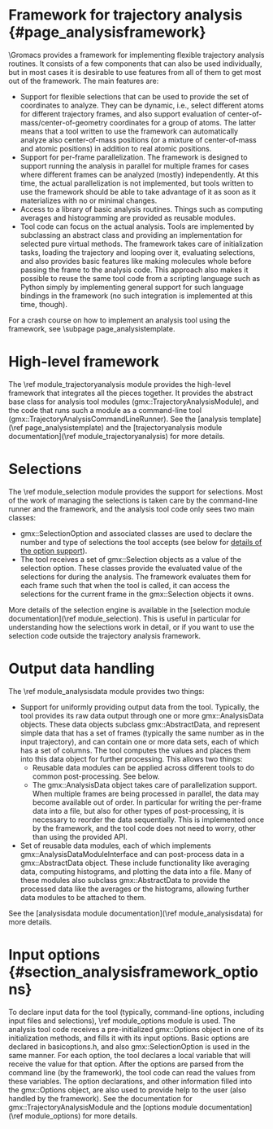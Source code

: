 Framework for trajectory analysis {#page_analysisframework}
=================================

\Gromacs provides a framework for implementing flexible trajectory analysis
routines.  It consists of a few components that can also be used individually,
but in most cases it is desirable to use features from all of them to get most
out of the framework.  The main features are:

 - Support for flexible selections that can be used to provide the set of
   coordinates to analyze.  They can be dynamic, i.e., select different atoms
   for different trajectory frames, and also support evaluation of
   center-of-mass/center-of-geometry coordinates for a group of atoms.
   The latter means that a tool written to use the framework can automatically
   analyze also center-of-mass positions (or a mixture of center-of-mass and
   atomic positions) in addition to real atomic positions.
 - Support for per-frame parallelization.  The framework is designed to
   support running the analysis in parallel for multiple frames for cases where
   different frames can be analyzed (mostly) independently.  At this time, the
   actual parallelization is not implemented, but tools written to use the
   framework should be able to take advantage of it as soon as it materializes
   with no or minimal changes.
 - Access to a library of basic analysis routines.  Things such as computing
   averages and histogramming are provided as reusable modules.
 - Tool code can focus on the actual analysis.  Tools are implemented by
   subclassing an abstract class and providing an implementation for selected
   pure virtual methods.  The framework takes care of initialization tasks,
   loading the trajectory and looping over it, evaluating selections, and also
   provides basic features like making molecules whole before passing the frame
   to the analysis code.
   This approach also makes it possible to reuse the same tool code from a
   scripting language such as Python simply by implementing general support for
   such language bindings in the framework (no such integration is implemented
   at this time, though).

For a crash course on how to implement an analysis tool using the framework, see
\subpage page_analysistemplate.


High-level framework
====================

The \ref module_trajectoryanalysis module provides the high-level framework
that integrates all the pieces together.
It provides the abstract base class for analysis tool modules
(gmx::TrajectoryAnalysisModule), and the code that runs such a module as a
command-line tool (gmx::TrajectoryAnalysisCommandLineRunner).
See the [analysis template](\ref page_analysistemplate) and the
[trajectoryanalysis module documentation](\ref module_trajectoryanalysis) for
more details.


Selections
==========

The \ref module_selection module provides the support for selections.
Most of the work of managing the selections is taken care by the command-line
runner and the framework, and the analysis tool code only sees two main
classes:

 - gmx::SelectionOption and associated classes are used to declare the
   number and type of selections the tool accepts (see below for
   [details of the option support](#section_analysisframework_options)).
 - The tool receives a set of gmx::Selection objects as a value of the
   selection option.  These classes provide the evaluated value of the
   selections for during the analysis.  The framework evaluates them for each
   frame such that when the tool is called, it can access the selections for
   the current frame in the gmx::Selection objects it owns.

More details of the selection engine is available in the
[selection module documentation](\ref module_selection).
This is useful in particular for understanding how the selections work in
detail, or if you want to use the selection code outside the trajectory
analysis framework.


Output data handling
====================

The \ref module_analysisdata module provides two things:

 - Support for uniformly providing output data from the tool.
   Typically, the tool provides its raw data output through one or more
   gmx::AnalysisData objects.
   These data objects subclass gmx::AbstractData, and represent simple data
   that has a set of frames (typically the same number as in the input
   trajectory), and can contain one or more data sets, each of which has a set
   of columns.  The tool computes the values and places them into this data
   object for further processing.  This allows two things:
     - Reusable data modules can be applied across different tools to do common
       post-processing.  See below.
     - The gmx::AnalysisData object takes care of parallelization support.
       When multiple frames are being processed in parallel, the data may
       become available out of order.  In particular for writing the per-frame
       data into a file, but also for other types of post-processing, it is
       necessary to reorder the data sequentially.  This is implemented once by
       the framework, and the tool code does not need to worry, other than
       using the provided API.
 - Set of reusable data modules, each of which implements
   gmx::AnalysisDataModuleInterface and can post-process data in a
   gmx::AbstractData object.  These include functionality like averaging data,
   computing histograms, and plotting the data into a file.  Many of these
   modules also subclass gmx::AbstractData to provide the processed data like
   the averages or the histograms, allowing further data modules to be attached
   to them.

See the [analysisdata module documentation](\ref module_analysisdata) for more
details.


Input options {#section_analysisframework_options}
=============

To declare input data for the tool (typically, command-line options, including
input files and selections), \ref module_options module is used.
The analysis tool code receives a pre-initialized gmx::Options object in one of
its initialization methods, and fills it with its input options.
Basic options are declared in basicoptions.h, and also gmx::SelectionOption is
used in the same manner.  For each option, the tool declares a local variable
that will receive the value for that option.  After the options are parsed from
the command line (by the framework), the tool code can read the values from
these variables.  The option declarations, and other information filled into
the gmx::Options object, are also used to provide help to the user (also
handled by the framework).
See the documentation for gmx::TrajectoryAnalysisModule and the
[options module documentation](\ref module_options) for more details.
